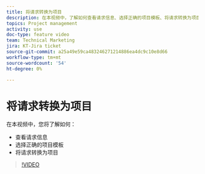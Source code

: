 ```yaml
---
title: 将请求转换为项目
description: 在本视频中，了解如何查看请求信息、选择正确的项目模板、将请求转换为项目。
topics: Project management
activity: use
doc-type: feature video
team: Technical Marketing
jira: KT-Jira ticket
source-git-commit: a25a49e59ca483246271214886ea4dc9c10e8d66
workflow-type: tm+mt
source-wordcount: '54'
ht-degree: 0%

---
```


# 将请求转换为项目

在本视频中，您将了解如何：

* 查看请求信息
* 选择正确的项目模板
* 将请求转换为项目

>[!VIDEO](https://video.tv.adobe.com/v/335083/?quality=12&learn=on)
